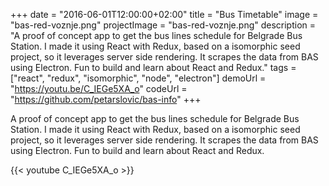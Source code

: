 +++
date = "2016-06-01T12:00:00+02:00"
title = "Bus Timetable"
image = "bas-red-voznje.png"
projectImage = "bas-red-voznje.png"
description = "A proof of concept app to get the bus lines schedule for Belgrade Bus Station. I made it using React with Redux, based on a isomorphic seed project, so it leverages server side rendering. It scrapes the data from BAS using Electron. Fun to build and learn about React and Redux."
tags = ["react", "redux", "isomorphic", "node", "electron"]
demoUrl = "https://youtu.be/C_IEGe5XA_o"
codeUrl = "https://github.com/petarslovic/bas-info"
+++

A proof of concept app to get the bus lines schedule for Belgrade Bus Station. I made it using React with Redux, based on a isomorphic seed project, so it leverages server side rendering. It scrapes the data from BAS using Electron. Fun to build and learn about React and Redux.

{{< youtube C_IEGe5XA_o >}}